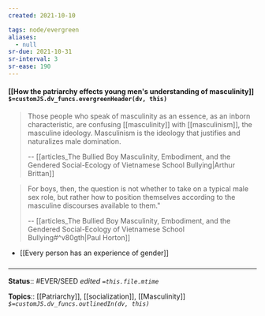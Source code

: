 ```yaml
---
created: 2021-10-10

tags: node/evergreen
aliases:
  - null
sr-due: 2021-10-31
sr-interval: 3
sr-ease: 190
---
```

#### [[How the patriarchy effects young men's understanding of masculinity]] `$=customJS.dv_funcs.evergreenHeader(dv, this)`

> Those people who speak of masculinity as an essence, as an inborn characteristic, are confusing [[masculinity]] with [[masculinism]], the masculine ideology. Masculinism is the ideology that justifies and naturalizes male domination.
> 
> -- [[articles_The Bullied Boy Masculinity, Embodiment, and the Gendered Social-Ecology of Vietnamese School Bullying|Arthur Brittan]]

> For boys, then, the question is not whether to take on a typical male sex role, but rather how to position themselves according to the masculine discourses available to them."
> 
> -- [[articles_The Bullied Boy Masculinity, Embodiment, and the Gendered Social-Ecology of Vietnamese School Bullying#^v80gth|Paul Horton]]

- [[Every person has an experience of gender]]

### <hr class="footnote"/>

**Status**:: #EVER/SEED
*edited `=this.file.mtime`*

**Topics**:: [[Patriarchy]], [[socialization]], [[Masculinity]]
*`$=customJS.dv_funcs.outlinedIn(dv, this)`*


